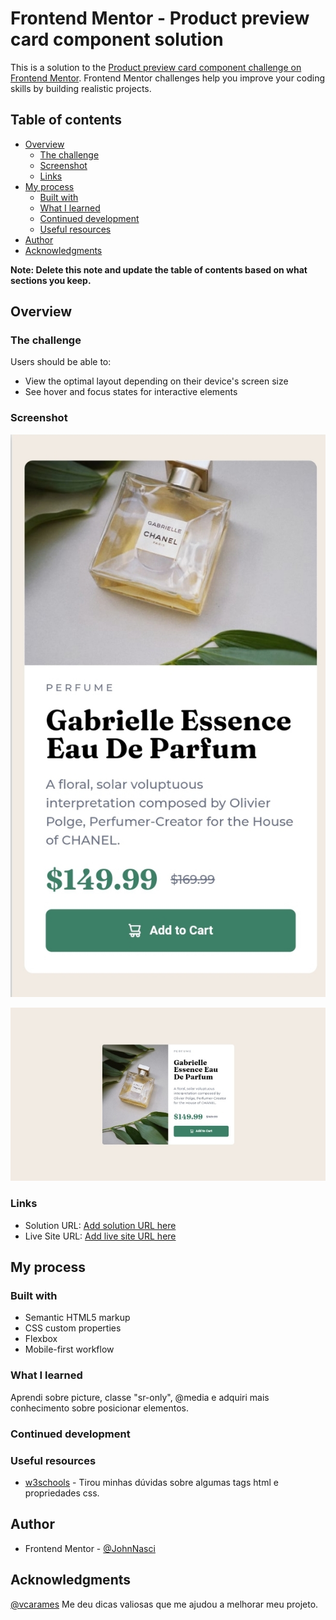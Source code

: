 # Frontend Mentor - Product preview card component solution

This is a solution to the [Product preview card component challenge on Frontend Mentor](https://www.frontendmentor.io/challenges/product-preview-card-component-GO7UmttRfa). Frontend Mentor challenges help you improve your coding skills by building realistic projects. 

## Table of contents

- [Overview](#overview)
  - [The challenge](#the-challenge)
  - [Screenshot](#screenshot)
  - [Links](#links)
- [My process](#my-process)
  - [Built with](#built-with)
  - [What I learned](#what-i-learned)
  - [Continued development](#continued-development)
  - [Useful resources](#useful-resources)
- [Author](#author)
- [Acknowledgments](#acknowledgments)

**Note: Delete this note and update the table of contents based on what sections you keep.**

## Overview

### The challenge

Users should be able to:

- View the optimal layout depending on their device's screen size
- See hover and focus states for interactive elements

### Screenshot

![](./screenshot/mobile-screenshot.jpg)

![](./screenshot/desktop-screenshot.jpg)

### Links

- Solution URL: [Add solution URL here](https://your-solution-url.com)
- Live Site URL: [Add live site URL here](https://your-live-site-url.com)

## My process

### Built with

- Semantic HTML5 markup
- CSS custom properties
- Flexbox
- Mobile-first workflow

### What I learned

Aprendi sobre picture, classe "sr-only", @media e adquiri mais conhecimento sobre posicionar elementos.

### Continued development

### Useful resources

- [w3schools](https://www.w3schools.com/default.asp) - Tirou minhas dúvidas sobre algumas tags html e propriedades css.

## Author

- Frontend Mentor - [@JohnNasci](https://www.frontendmentor.io/profile/JohnNasci)

## Acknowledgments

[@vcarames](https://www.frontendmentor.io/profile/vcarames)
Me deu dicas valiosas que me ajudou a melhorar meu projeto.
